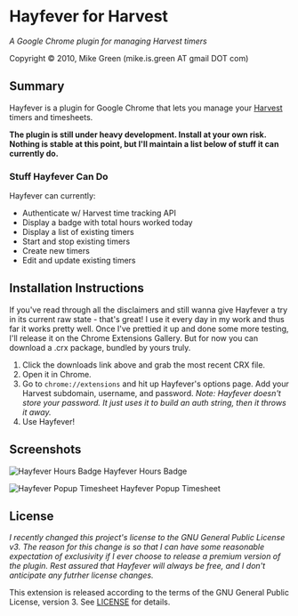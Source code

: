 # Hayfever for Harvest

_A Google Chrome plugin for managing Harvest timers_

Copyright &copy; 2010, Mike Green (mike.is.green AT gmail DOT com)

## Summary

Hayfever is a plugin for Google Chrome that lets you manage your [Harvest](http://www.getharvest.com) timers and timesheets.

__The plugin is still under heavy development. Install at your own risk. Nothing is stable at this point, but I'll maintain a list below of stuff it can currently do.__

### Stuff Hayfever Can Do

Hayfever can currently:

* Authenticate w/ Harvest time tracking API
* Display a badge with total hours worked today
* Display a list of existing timers
* Start and stop existing timers
* Create new timers
* Edit and update existing timers

## Installation Instructions

If you've read through all the disclaimers and still wanna give Hayfever a try in its current raw state - that's great! I use it every day in my work and thus far it works pretty well. Once I've prettied it up and done some more testing, I'll release it on the Chrome Extensions Gallery. But for now you can download a .crx package, bundled by yours truly.

1. Click the downloads link above and grab the most recent CRX file.
2. Open it in Chrome.
3. Go to `chrome://extensions` and hit up Hayfever's options page. Add your Harvest subdomain, username, and password. _Note: Hayfever doesn't store your password. It just uses it to build an auth string, then it throws it away._
4. Use Hayfever!

## Screenshots

![Hayfever Hours Badge](http://mikegreen.s3.amazonaws.com/projects/hayfever/hayfever-badge.png)
Hayfever Hours Badge

![Hayfever Popup Timesheet](http://mikegreen.s3.amazonaws.com/projects/hayfever/hayfever-popup.png)
Hayfever Popup Timesheet

## License

_I recently changed this project's license to the GNU General Public License v3. The reason for this change is so that I can have some reasonable expectation of exclusivity if I ever choose to release a premium version of the plugin. Rest assured that Hayfever will always be free, and I don't anticipate any futrher license changes._

This extension is released according to the terms of the GNU General Public License, version 3. See [LICENSE](https://github.com/mikedamage/hayfever-chrome/blob/master/LICENSE) for details.
